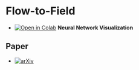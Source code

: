 # Flow-to-Field

- [![Open in Colab](https://colab.research.google.com/assets/colab-badge.svg)](https://colab.research.google.com/github/ToelUl/Flow-to-Field/blob/main/neural_network_visualize.ipynb) **Neural Network Visualization**

## Paper

- [![arXiv](https://img.shields.io/badge/arXiv-2508.15318-b31b1b.svg)](https://arxiv.org/abs/2508.15318)